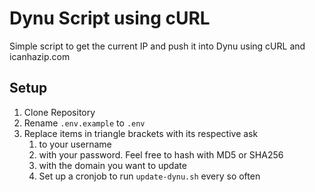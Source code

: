# Dynu Script using cURL
Simple script to get the current IP and push it into Dynu using cURL and icanhazip.com

## Setup
1. Clone Repository
2. Rename `.env.example` to `.env`
3. Replace items in triangle brackets with its respective ask
   1. <username> to your username
   2. <password> with your password. Feel free to hash with MD5 or SHA256
   3. <domain> with the domain you want to update
   4. Set up a cronjob to run `update-dynu.sh` every so often